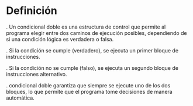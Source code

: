 # Definición

. Un condicional doble es una estructura de control que permite al programa elegir entre dos caminos de ejecución posibles, dependiendo de si una condición lógica es verdadera o falsa.

. Si la condición se cumple (verdadero), se ejecuta un primer bloque de instrucciones.

. Si la condición no se cumple (falso), se ejecuta un segundo bloque de instrucciones alternativo.

. condicional doble garantiza que siempre se ejecute uno de los dos bloques, lo que permite que el programa tome decisiones de manera automática.
